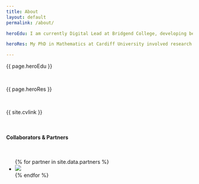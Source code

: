 ```yaml
---
title: About
layout: default
permalink: /about/

heroEdu: I am currently Digital Lead at Bridgend College, developing bespoke digital content for a variety of curriculum areas. I am passionate about research, technology and education and am interested in new and innovative ways to deliver computing and emerging technologies to students. I am a Raspberry Pi Certified Educator and a Google Level 2 Certified Educator and am always interested in progressing my knowledge and skills. If you would like to find out more, visit my <a href="/teaching">teaching</a> pages or <a href="/contact">get in touch</a>!

heroRes: My PhD in Mathematics at Cardiff University involved research into hydrodynamic stability theory and methods for delaying transition to turbulence in flight. Working alongside my supervisor <a href="https://www.cardiff.ac.uk/people/view/98638-davies-chris" target="_blank">Dr. Chris Davies</a>, I demonstrated that a periodic modulation to the rotation rate of a rotating disk resulted in stabilisation across the boundary layer. To find out more, visit my <a href="/research">research</a> pages or <a href="/contact">get in touch</a>!

---
```


<p>{{ page.heroEdu }}</p>

<p><br></p>

<p>{{ page.heroRes }}</p>

<p><br></p>

<p>{{ site.cvlink }}</p>

<br/>

<h4>Collaborators &amp; Partners</h4>
<br/>
<ul>
  {% for partner in site.data.partners %}
    <li style="{{ partner.style }}"><a href="{{ partner.url }}" target="_blank"><img src="{{ partner.image }}"/></a></li>
  {% endfor %}
</ul>

